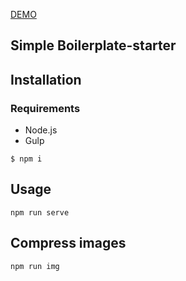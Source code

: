 [DEMO](https://yanagushlevskaya.github.io/resume/dist/)

## Simple Boilerplate-starter
## Installation
### Requirements  
- Node.js
- Gulp

`$ npm i`

## Usage
```
npm run serve
```
## Compress images

```
npm run img
```
